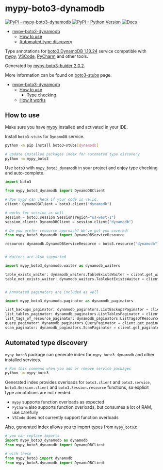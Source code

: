 # mypy-boto3-dynamodb

[![PyPI - mypy-boto3-dynamodb](https://img.shields.io/pypi/v/mypy-boto3-dynamodb.svg?color=blue)](https://pypi.org/project/mypy-boto3-dynamodb)
[![PyPI - Python Version](https://img.shields.io/pypi/pyversions/mypy-boto3-dynamodb.svg?color=blue)](https://pypi.org/project/mypy-boto3-dynamodb)
[![Docs](https://img.shields.io/readthedocs/mypy-boto3-builder.svg?color=blue)](https://mypy-boto3-builder.readthedocs.io/)

- [mypy-boto3-dynamodb](#mypy-boto3-dynamodb)
  - [How to use](#how-to-use)
  - [Automated type discovery](#automated-type-discovery)


Type annotations for
[boto3.DynamoDB 1.13.24](https://boto3.amazonaws.com/v1/documentation/api/1.13.24/reference/services/dynamodb.html#DynamoDB) service
compatible with [mypy](https://github.com/python/mypy), [VSCode](https://code.visualstudio.com/),
[PyCharm](https://www.jetbrains.com/pycharm/) and other tools.

Generated by [mypy-boto3-buider 2.0.2](https://github.com/vemel/mypy_boto3_builder).

More information can be found on [boto3-stubs](https://pypi.org/project/boto3-stubs/) page.

- [mypy-boto3-dynamodb](#mypy-boto3-dynamodb)
  - [How to use](#how-to-use)
    - [Type checking](#type-checking)
  - [How it works](#how-it-works)

## How to use

Make sure you have [mypy](https://github.com/python/mypy) installed and activated in your IDE.

Install `boto3-stubs` for `DynamoDB` service.

```bash
python -m pip install boto3-stubs[dynamodb]

# update installed packages index for automated type discovery
python -m mypy_boto3
```

Use `boto3` with `mypy_boto3_dynamodb` in your project and enjoy type checking and auto-complete.

```python
import boto3

from mypy_boto3_dynamodb import DynamoDBClient

# Now mypy can check if your code is valid.
client: DynamoDBClient = boto3.client("dynamodb")

# works for session as well
session = boto3.session.Session(region="us-west-1")
session_client: DynamoDBClient = session.client("dynamodb")

# Do you prefer resource approach? We've got you covered!
from mypy_boto3_dynamodb import DynamoDBServiceResource

resource: dynamodb.DynamoDBServiceResource = boto3.resource("dynamodb")


# Waiters are also supported

import mypy_boto3_dynamodb.waiter as dynamodb_waiters

table_exists_waiter: dynamodb_waiters.TableExistsWaiter = client.get_waiter("table_exists")
table_not_exists_waiter: dynamodb_waiters.TableNotExistsWaiter = client.get_waiter("table_not_exists")


# Annotated paginators are included as well

import mypy_boto3_dynamodb.paginator as dynamodb_paginators

list_backups_paginator: dynamodb_paginators.ListBackupsPaginator = client.get_paginator("list_backups")
list_tables_paginator: dynamodb_paginators.ListTablesPaginator = client.get_paginator("list_tables")
list_tags_of_resource_paginator: dynamodb_paginators.ListTagsOfResourcePaginator = client.get_paginator("list_tags_of_resource")
query_paginator: dynamodb_paginators.QueryPaginator = client.get_paginator("query")
scan_paginator: dynamodb_paginators.ScanPaginator = client.get_paginator("scan")
```

## Automated type discovery

`mypy_boto3` package can generate index for `mypy_boto3_dynamodb` and other installed services.

```bash
# Run this command when you add or remove service packages
python -m mypy_boto3
```

Generated index provides overloads for `boto3.client` and `boto3.service`,
`boto3.Session.client` and `boto3.Session.resource` functions,
so explicit type annotations are not needed.

- `mypy` supports function overloads as expected
- `PyCharm` also supports function overloads, but consumes a lot of RAM, use carefully
- `VSCode` does not currently support function overloads

Also, generated index allows you to import types from `mypy_boto3`:

```python
# you can replace imports
import mypy_boto3_dynamodb as dynamodb
from mypy_boto3_dynamodb import DynamoDBClient

# with these
from mypy_boto3 import dynamodb
from mypy_boto3.dynamodb import DynamoDBClient
```